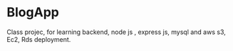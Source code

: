 # BlogApp
Class projec,  for learning backend, node js , express js, mysql and aws s3, Ec2, Rds deployment.
